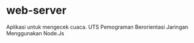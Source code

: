 # web-server
Aplikasi untuk mengecek cuaca. UTS Pemograman Berorientasi Jaringan Menggunakan Node.Js
